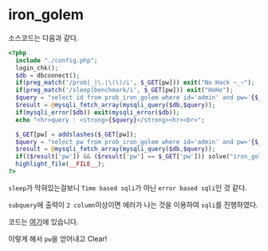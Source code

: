 # iron\_golem

소스코드는 다음과 같다.

```php
<?php
  include "./config.php"; 
  login_chk(); 
  $db = dbconnect(); 
  if(preg_match('/prob|_|\.|\(\)/i', $_GET[pw])) exit("No Hack ~_~");
  if(preg_match('/sleep|benchmark/i', $_GET[pw])) exit("HeHe");
  $query = "select id from prob_iron_golem where id='admin' and pw='{$_GET[pw]}'";
  $result = @mysqli_fetch_array(mysqli_query($db,$query));
  if(mysqli_error($db)) exit(mysqli_error($db));
  echo "<hr>query : <strong>{$query}</strong><hr><br>";

  $_GET[pw] = addslashes($_GET[pw]);
  $query = "select pw from prob_iron_golem where id='admin' and pw='{$_GET[pw]}'";
  $result = @mysqli_fetch_array(mysqli_query($db,$query));
  if(($result['pw']) && ($result['pw'] == $_GET['pw'])) solve("iron_golem");
  highlight_file(__FILE__);
?>
```

`sleep`가 막혀있는걸보니 `Time based sqli`가 아닌 `error based sqli`인 것 같다.

`subquery`에 출력이 `2 column`이상이면 에러가 나는 것을 이용하여 `sqli`를 진행하였다.

코드는 [여기](https://github.com/sunrabbit123/TIL/tree/f35c1dcd3c295d492c3895fd89eff46c83899885/Security/Wargame/LOS/20-iron_golem/exploit.py)에 있습니다.

이렇게 해서 `pw`을 얻어내고 Clear!

